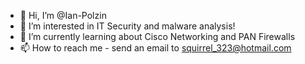 - 👋 Hi, I’m @Ian-Polzin
- 👀 I’m interested in IT Security and malware analysis!
- 🌱 I’m currently learning about Cisco Networking and PAN Firewalls
- 📫 How to reach me - send an email to squirrel_323@hotmail.com


